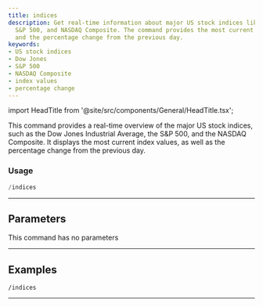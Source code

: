 ```yaml
---
title: indices
description: Get real-time information about major US stock indices like Dow Jones,
  S&P 500, and NASDAQ Composite. The command provides the most current index values
  and the percentage change from the previous day.
keywords:
- US stock indices
- Dow Jones
- S&P 500
- NASDAQ Composite
- index values
- percentage change
---
```


import HeadTitle from '@site/src/components/General/HeadTitle.tsx';

<HeadTitle title="indices - Economy - Telegram - Reference | OpenBB Bot Docs" />

This command provides a real-time overview of the major US stock indices, such as the Dow Jones Industrial Average, the S&P 500, and the NASDAQ Composite. It displays the most current index values, as well as the percentage change from the previous day.

### Usage

```python wordwrap
/indices
```

---

## Parameters

This command has no parameters



---

## Examples

```
/indices
```

---
